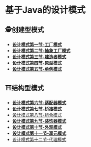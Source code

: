 # 基于Java的设计模式

## 🕵️创建型模式

- **[设计模式第一节-工厂模式](https://xiaoxunyao.xyz/archives/design-patterns-one)**
- **[设计模式第二节-抽象工厂模式](https://xiaoxunyao.xyz/archives/design-patterns-two)**
- **[设计模式第三节-建造者模式](https://xiaoxunyao.xyz/archives/design-patterns-three)**
- **[设计模式第四节-原型模式](https://xiaoxunyao.xyz/archives/design-patterns-four)**
- **[设计模式第五节-单例模式](https://xiaoxunyao.xyz/archives/design-patterns-five)**

## ⛩️结构型模式

- **[设计模式第六节-适配器模式](https://xiaoxunyao.xyz/archives/design-patterns-six)**
- **[设计模式第七节-桥接模式](https://xiaoxunyao.xyz/archives/design-patterns-seven)**
- [设计模式第八节-组合模式](https://xiaoxunyao.xyz/archives/design-patterns-eight)
- **[设计模式第九节-装饰器模式](https://xiaoxunyao.xyz/archives/design-patterns-nine)**
- **[设计模式第十节-外观模式](https://xiaoxunyao.xyz/archives/design-patterns-ten)**
- **[设计模式第十一节-享元模式](https://xiaoxunyao.xyz/archives/design-patterns-eleven)**
- [设计模式第十二节-代理模式](https://xiaoxunyao.xyz/archives/design-patterns-twelve)


